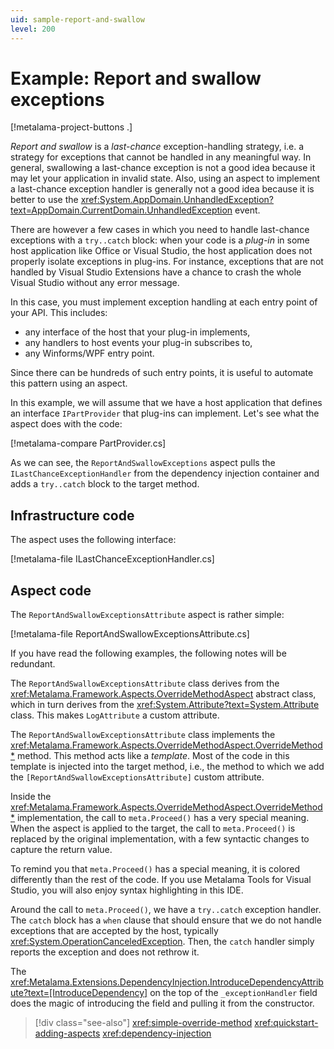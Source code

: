 ```yaml
---
uid: sample-report-and-swallow
level: 200
---
```


# Example: Report and swallow exceptions

[!metalama-project-buttons .]

_Report and swallow_ is a _last-chance_ exception-handling strategy, i.e. a strategy for exceptions that cannot be handled in any meaningful way. In general, swallowing a last-chance exception is not a good idea because it may let your application in invalid state. Also, using an aspect to implement a last-chance exception handler is generally not a good idea because it is better to use the <xref:System.AppDomain.UnhandledException?text=AppDomain.CurrentDomain.UnhandledException> event.

There are however a few cases in which you need to handle last-chance exceptions with a `try..catch` block: when your code is a _plug-in_ in some host application like Office or Visual Studio, the host application does not properly isolate exceptions in plug-ins. For instance, exceptions that are not handled by Visual Studio Extensions have a chance to crash the whole Visual Studio without any error message. 

In this case, you must implement exception handling at each entry point of your API. This includes:

* any interface of the host that your plug-in implements, 
* any handlers to host events your plug-in subscribes to,
* any Winforms/WPF entry point.

Since there can be hundreds of such entry points, it is useful to automate this pattern using an aspect.

In this example, we will assume that we have a host application that defines an interface `IPartProvider` that plug-ins can implement. Let's see what the aspect does with the code:

[!metalama-compare PartProvider.cs]

As we can see, the `ReportAndSwallowExceptions` aspect pulls the `ILastChanceExceptionHandler` from the dependency injection container and adds a `try..catch` block to the target method.

## Infrastructure code

The aspect uses the following interface:

[!metalama-file ILastChanceExceptionHandler.cs]

## Aspect code

The `ReportAndSwallowExceptionsAttribute` aspect is rather simple:

[!metalama-file ReportAndSwallowExceptionsAttribute.cs]

If you have read the following examples, the following notes will be redundant.

The `ReportAndSwallowExceptionsAttribute` class derives from the <xref:Metalama.Framework.Aspects.OverrideMethodAspect> abstract class, which in turn derives from the <xref:System.Attribute?text=System.Attribute> class. This makes `LogAttribute` a custom attribute.

The `ReportAndSwallowExceptionsAttribute` class implements the <xref:Metalama.Framework.Aspects.OverrideMethodAspect.OverrideMethod*> method. This method acts like a _template_. Most of the code in this template is injected into the target method, i.e., the method to which we add the `[ReportAndSwallowExceptionsAttribute]` custom attribute.

Inside the <xref:Metalama.Framework.Aspects.OverrideMethodAspect.OverrideMethod*> implementation, the call to `meta.Proceed()` has a very special meaning. When the aspect is applied to the target, the call to `meta.Proceed()` is replaced by the original implementation, with a few syntactic changes to capture the return value.
  
To remind you that `meta.Proceed()` has a special meaning, it is colored differently than the rest of the code. If you use Metalama Tools for Visual Studio, you will also enjoy syntax highlighting in this IDE.

Around the call to `meta.Proceed()`, we have a `try..catch` exception handler. The `catch` block has a `when` clause that should ensure that we do not handle exceptions that are accepted by the host, typically <xref:System.OperationCanceledException>. Then, the `catch` handler simply reports the exception and does not rethrow it.

 The <xref:Metalama.Extensions.DependencyInjection.IntroduceDependencyAttribute?text=[IntroduceDependency]> on the top of the `_exceptionHandler` field does the magic of introducing the field and pulling it from the constructor.

> [!div class="see-also"]
> <xref:simple-override-method>
> <xref:quickstart-adding-aspects>
> <xref:dependency-injection>

